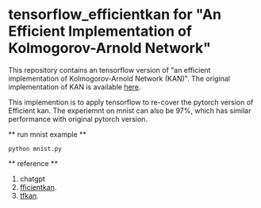 # tensorflow_efficientkan for "An Efficient Implementation of Kolmogorov-Arnold Network"

This repository contains an tensorflow version of "an efficient implementation of Kolmogorov-Arnold Network (KAN)".
The original implementation of KAN is available [here]([https://github.com/KindXiaoming/pykan](https://github.com/Blealtan/efficient-kan)).

This implemention is to apply tensorflow to re-cover the pytorch version of Efficient kan.  The experiemnt on mnist can also be 97%, which has similar performance with original pytorch version. 

** run mnist example **
```
python mnist.py
```

** reference **

1. chatgpt
2. [fficientkan](https://github.com/Blealtan/efficient-kan).
3. [tfkan](https://github.com/ZPZhou-lab/tfkan).
